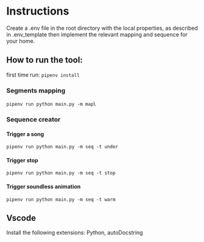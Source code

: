 # Instructions
Create a .env file in the root directory with the local properties, as described in .env_template then implement the relevant mapping and sequence for your home. 

## How to run the tool:
first time run: `pipenv install`

### Segments mapping
`pipenv run python main.py -m map`\

### Sequence creator
#### Trigger a song
`pipenv run python main.py -m seq -t under`
#### Trigger stop
`pipenv run python main.py -m seq -t stop`
#### Trigger soundless animation
`pipenv run python main.py -m seq -t warm`


## Vscode
Install the following extensions: Python, autoDocstring 
